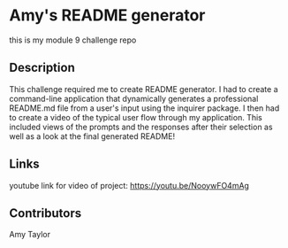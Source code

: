 # Amy's README generator

this is my module 9 challenge repo

## Description

This challenge required me to create README generator. I had to create a command-line application that dynamically generates a professional README.md file from a user's input using the inquirer package. I then had to create a video of the typical user flow through my application. This included views of the prompts and the responses after their selection as well as a look at the final generated README!

## Links

youtube link for video of project: https://youtu.be/NooywFO4mAg

## Contributors

Amy Taylor
